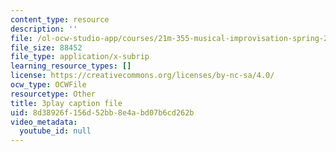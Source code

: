 ```yaml
---
content_type: resource
description: ''
file: /ol-ocw-studio-app/courses/21m-355-musical-improvisation-spring-2013/8d38926f156d52bb8e4abd07b6cd262b_u9givSC2M8Y.vtt
file_size: 88452
file_type: application/x-subrip
learning_resource_types: []
license: https://creativecommons.org/licenses/by-nc-sa/4.0/
ocw_type: OCWFile
resourcetype: Other
title: 3play caption file
uid: 8d38926f-156d-52bb-8e4a-bd07b6cd262b
video_metadata:
  youtube_id: null
---
```

